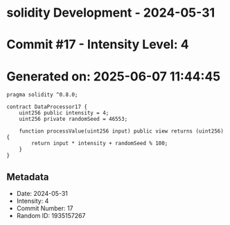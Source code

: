 ﻿# solidity Development - 2024-05-31
# Commit #17 - Intensity Level: 4
# Generated on: 2025-06-07 11:44:45
```solidity
pragma solidity ^0.8.0;

contract DataProcessor17 {
    uint256 public intensity = 4;
    uint256 private randomSeed = 46553;

    function processValue(uint256 input) public view returns (uint256) {
        return input * intensity + randomSeed % 100;
    }
}
```
## Metadata
- Date: 2024-05-31
- Intensity: 4
- Commit Number: 17
- Random ID: 1935157267
